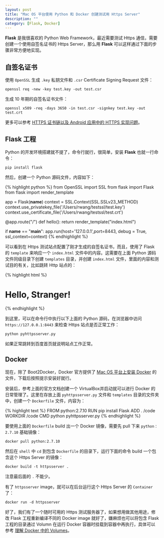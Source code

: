```yaml
---
layout: post
title: "Mac OS 平台使用 Python 和 Docker 创建测试用 Https Server"
description: ""
category: [Flask, Docker]
---
```


__Flask__ 是我很喜欢的 Python Web Framework，最近需要测试 Https 通信，需要创建一个使用自签名证书的 Https Server，那么用 __Flask__ 可以这样通过下面的步骤非常方便地实现。

## 自签名证书

使用 `OpenSSL` 生成 `.key` 私钥文件和 `.csr` Certificate Signing Request 文件：

	openssl req -new -key test.key -out test.csr

生成 10 年期的自签名证书文件：

	openssl x509 -req -days 3650 -in test.csr -signkey test.key -out test.crt

更多可以参考 [HTTPS 证书链以及 Android 应用中的 HTTPS 实现问题](http://xhrwang.me/2015/06/06/https-and-android.html)。

## Flask 工程

Python 的开发环境搭建就不提了，命令行就行，很简单，安装 __Flask__ 也就一行命令：

	pip install flask

然后，创建一个 Python 源码文件，内容如下：

{% highlight python %}
from OpenSSL import SSL
from flask import Flask
from flask import render_template

app = Flask(__name__)
context = SSL.Context(SSL.SSLv23_METHOD)
context.use_privatekey_file('/Users/rwang/testssl/test.key')
context.use_certificate_file('/Users/rwang/testssl/test.crt')


@app.route("/")
def hello():
	return render_template("index.html")

if __name__ == "__main__":
    app.run(host='127.0.0.1',port=8443, 
        debug = True, ssl_context=context)
{% endhighlight %}

可以看到在 Https 测试站点配置了刚才生成的自签名证书，而且，使用了 Flask 的 `template` 来响应一个 `index.html` 文件中的内容。这需要在上面 Python 源码文件同级目录下创建 `templates` 目录，并创建 `index.html` 文件，里面的内容和测试目的有关，比如跳转 Http 站点的：

{% highlight html %}
<html>
  <head>
    <title>Redirect</title>
    <script>window.location.href='http://www.baidu.com';</script>
  </head>
  <body>
      <h1>Hello, Stranger!</h1>
  </body>
</html>
{% endhighlight %}

到这里，可以在命令行中执行以下上面的 Python 源码，在浏览器中访问 `https://127.0.0.1:8443` 来检查 Https 站点是否正常工作：

	python pyhttpsserver.py

如果正常跳转到百度首页就说明站点工作正常。

## Docker

现在，除了 Boot2Docker，Docker 官方提供了 [Mac OS 平台上安装 Docker](https://docs.docker.com/installation/mac/) 的文件，下载后按照提示安装好就行。

安装后，参考上面的官方文档创建一个 VirtualBox并启动就可以进行 Docker 的日常管理了。这里在存放上面 `pyhttpsserver.py` 文件和 `templates` 目录的文件夹中，创建一个 `Dockerfile` 文件，内容为：

{% highlight text %}
FROM python:2.7.10
RUN pip install Flask
ADD . /code
WORKDIR /code
CMD python pyhttpsserver.py
{% endhighlight %}
 
要使用上面的 `Dockerfile` build 出一个 Docker 镜像，需要先 pull 下来 `python：2.7.10` 基础镜像：

	docker pull python:2.7.10

然后在 `shell` 中 `cd` 到包含 `Dockerfile` 的目录下，运行下面的命令 build 一个包含这个 Https Server 的镜像：

	docker build -t httpsserver .

注意最后面的 `.` 不能少。

有了 `httpsserver` image，就可以在后台运行这个 Https Server 的 `Container` 了：

	docker run -d httpsserver

好了，我们有了一个随时可用的 Https 测试服务器了，如果想用做其他用途，修改 Flask 工程重新编译不同的 Docker image 就好了，嫌麻烦也可以将包含 Flask 工程的目录通过 Volumn 在运行 Docker 容器时挂载到容器中再执行，具体可以参考 [理解 Docker 中的 Volumes](http://xhrwang.me/2014/12/18/understanding-volumes-in-docker.html)。



